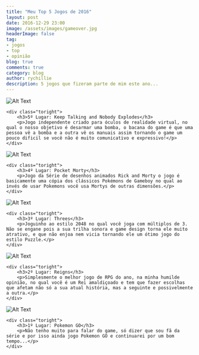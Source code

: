 ```yaml
---
title: "Meu Top 5 Jogos de 2016"
layout: post
date: 2016-12-29 23:00
image: /assets/images/gameover.jpg
headerImage: false
tag:
- jogos
- top
- opinião
blog: true
comments: true
category: blog
author: rychillie
description: 5 jogos que fizeram parte de mim este ano...
---
```

<script async src="//pagead2.googlesyndication.com/pagead/js/adsbygoogle.js"></script>
<!-- Anuncio Blog Rychillie -->
<ins class="adsbygoogle"
     style="display:block"
     data-ad-client="ca-pub-7837358846130941"
     data-ad-slot="9265933715"
     data-ad-format="auto"></ins>
<script>
(adsbygoogle = window.adsbygoogle || []).push({});
</script>


<div class="side-by-side">
    <div class="toleft">
        <img class="image" src="https://madewith.unity.com/sites/default/files/game/header-image/desktop/maxresdefault_0.jpg" alt="Alt Text">
    </div>

    <div class="toright">
        <h3>5º Lugar: Keep Talking and Nobody Explodes</h3>
        <p>Jogo independente criado para óculos de realidade virtual, no qual o nosso objetivo é desarmar uma bomba, o bacana do game é que uma pessoa vê a bomba e a outra vê os manuais assim tornando o game um pouco dificil se você não é muito comunicativo e expressivo!</p>
    </div>
</div>

<div class="side-by-side">
    <div class="toleft">
        <img class="image" src="https://lh3.googleusercontent.com/FFfoOgwIWDPBT1Hx52fyVWF-sKbcJzRl4yGH4XK5vV28L0pvPyKvt9pjq4zCIaI2l5g=h900" alt="Alt Text">
    </div>

    <div class="toright">
        <h3>4º Lugar: Pocket Morty</h3>
        <p>Jogo da Série de desenhos animados Rick and Morty o jogo é basicamente uma cópia dos clássicos Pokémons de Gameboy no qual ao invés de usar Pokemons você usa Mortys de outras dimensões.</p>
    </div>
</div>

<div class="side-by-side">
    <div class="toleft">
        <img class="image" src="http://ifanzine.com/wp-content/uploads/2014/02/Threes-7.png" alt="Alt Text">
    </div>

    <div class="toright">
        <h3>3º Lugar: Threes</h3>
        <p>Joguinho ao estilo 2048 no qual você joga com múltiplos de 3. Não se engane pois a sua trilha sonora e game design torna ele muito atrativo, e que não enjoa nem vicia tornando ele um ótimo jogo do estilo Puzzle.</p>
    </div>
</div>

<div class="side-by-side">
    <div class="toleft">
        <img class="image" src="https://2672686a4cf38e8c2458-2712e00ea34e3076747650c92426bbb5.ssl.cf1.rackcdn.com/2016-08-12-190630.jpeg" alt="Alt Text">
    </div>

    <div class="toright">
        <h3>2º Lugar: Reigns</h3>
        <p>Simplesmente o melhor jogo de RPG do ano, na minha humilde opinião, no qual você é um Rei amaldiçoado e tem que fazer escolhas que afetam não só a sua atual história, mas a seguinte e possivelmente a outra.</p>
    </div>
</div>

<div class="side-by-side">
    <div class="toleft">
        <img class="image" src="http://s2.glbimg.com/yFBniwoIH9cWCaFk0-L1BJg1BxY=/0x600/s.glbimg.com/po/tt2/f/original/2015/09/10/captura_de_tela_2015-09-10_as_11.39.26_1.png" alt="Alt Text">
    </div>

    <div class="toright">
        <h3>1º Lugar: Pokemon GO</h3>
        <p>Não tenho muito para falar do game, só dizer que sou fã da série e por isso ainda jogo Pokemon GO e continuarei por um bom tempo...</p>
    </div>
</div>
